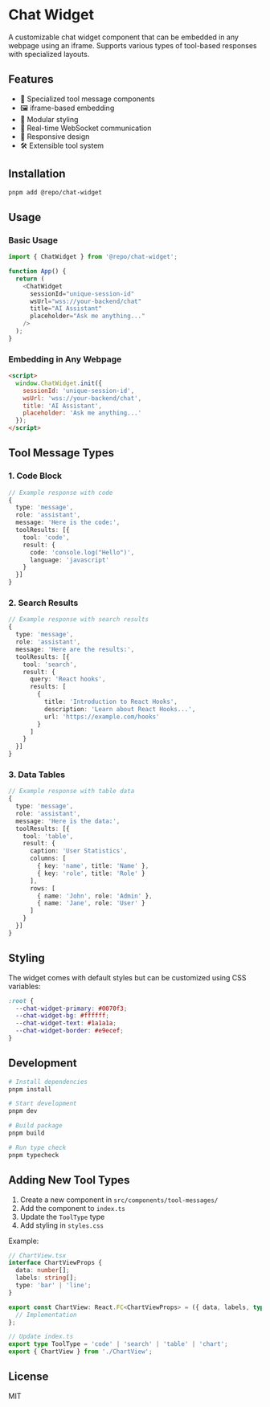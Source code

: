 # Chat Widget

A customizable chat widget component that can be embedded in any webpage using an iframe. Supports various types of tool-based responses with specialized layouts.

## Features

- 🎯 Specialized tool message components
- 🖼️ iframe-based embedding
- 💅 Modular styling
- 🔄 Real-time WebSocket communication
- 📱 Responsive design
- 🛠️ Extensible tool system

## Installation

```bash
pnpm add @repo/chat-widget
```

## Usage

### Basic Usage

```typescript
import { ChatWidget } from '@repo/chat-widget';

function App() {
  return (
    <ChatWidget
      sessionId="unique-session-id"
      wsUrl="wss://your-backend/chat"
      title="AI Assistant"
      placeholder="Ask me anything..."
    />
  );
}
```

### Embedding in Any Webpage

```html
<script>
  window.ChatWidget.init({
    sessionId: 'unique-session-id',
    wsUrl: 'wss://your-backend/chat',
    title: 'AI Assistant',
    placeholder: 'Ask me anything...'
  });
</script>
```

## Tool Message Types

### 1. Code Block
```typescript
// Example response with code
{
  type: 'message',
  role: 'assistant',
  message: 'Here is the code:',
  toolResults: [{
    tool: 'code',
    result: {
      code: 'console.log("Hello")',
      language: 'javascript'
    }
  }]
}
```

### 2. Search Results
```typescript
// Example response with search results
{
  type: 'message',
  role: 'assistant',
  message: 'Here are the results:',
  toolResults: [{
    tool: 'search',
    result: {
      query: 'React hooks',
      results: [
        {
          title: 'Introduction to React Hooks',
          description: 'Learn about React Hooks...',
          url: 'https://example.com/hooks'
        }
      ]
    }
  }]
}
```

### 3. Data Tables
```typescript
// Example response with table data
{
  type: 'message',
  role: 'assistant',
  message: 'Here is the data:',
  toolResults: [{
    tool: 'table',
    result: {
      caption: 'User Statistics',
      columns: [
        { key: 'name', title: 'Name' },
        { key: 'role', title: 'Role' }
      ],
      rows: [
        { name: 'John', role: 'Admin' },
        { name: 'Jane', role: 'User' }
      ]
    }
  }]
}
```

## Styling

The widget comes with default styles but can be customized using CSS variables:

```css
:root {
  --chat-widget-primary: #0070f3;
  --chat-widget-bg: #ffffff;
  --chat-widget-text: #1a1a1a;
  --chat-widget-border: #e9ecef;
}
```

## Development

```bash
# Install dependencies
pnpm install

# Start development
pnpm dev

# Build package
pnpm build

# Run type check
pnpm typecheck
```

## Adding New Tool Types

1. Create a new component in `src/components/tool-messages/`
2. Add the component to `index.ts`
3. Update the `ToolType` type
4. Add styling in `styles.css`

Example:

```typescript
// ChartView.tsx
interface ChartViewProps {
  data: number[];
  labels: string[];
  type: 'bar' | 'line';
}

export const ChartView: React.FC<ChartViewProps> = ({ data, labels, type }) => {
  // Implementation
};

// Update index.ts
export type ToolType = 'code' | 'search' | 'table' | 'chart';
export { ChartView } from './ChartView';
```

## License

MIT
